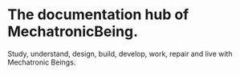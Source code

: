 # The documentation hub of MechatronicBeing. 
Study, understand, design, build, develop, work, repair and live with Mechatronic Beings.  
